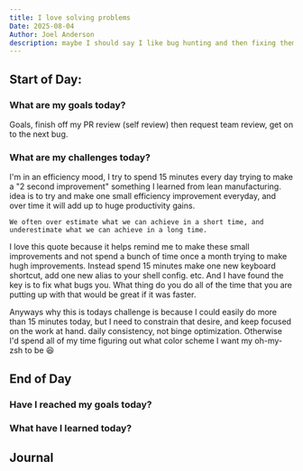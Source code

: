 ```yaml
---
title: I love solving problems
Date: 2025-08-04
Author: Joel Anderson
description: maybe I should say I like bug hunting and then fixing them. there's something rewarding about the process. Especially when they are small enough that they can be tackled in a day.
---
```


## Start of Day:

### What are my goals today?
Goals, finish off my PR review (self review) then request team review, get on to the next bug.


### What are my challenges today?
I'm in an efficiency mood, I try to spend 15 minutes every day trying to make a "2 second improvement" something I learned from lean manufacturing. idea is to try and make one small efficiency improvement everyday, and over time it will add up to huge productivity gains.

`We often over estimate what we can achieve in a short time, and underestimate what we can achieve in a long time.`

I love this quote because it helps remind me to make these small improvements and not spend a bunch of time once a month trying to make hugh improvements. Instead spend 15 minutes make one new keyboard shortcut, add one new alias to your shell config. etc.   And I have found the key is to fix what bugs you. What thing do you do all of the time that you are putting up with that would be great if it was faster.

Anyways why this is todays challenge is because I could easily do more than 15 minutes today, but I need to constrain that desire, and keep focused on the work at hand. daily consistency, not binge optimization. Otherwise I'd spend all of my time figuring out what color scheme I want my oh-my-zsh to be :laughing:

## End of Day

### Have I reached my goals today?


### What have I learned today?

## Journal
